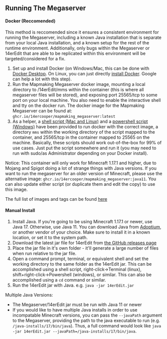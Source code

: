 ## Running The Megaserver

#### Docker (Reccomended)

This method is reccomended since it ensures a consistent environment for running the Megaserver, including a known Java installation that is separate from your local Java installation, and a known setup for the rest of the runtime environment. Additionally, only bugs within the Megaserver or 14erEdit that are able to be replicated within this environment will be targeted/considered for a fix.

1) Set up and install Docker (on Windows/Mac, this can be done with [Docker Desktop](https://www.docker.com/products/docker-desktop). On Linux, you can just directly [install Docker](https://docs.docker.com/engine/install/ubuntu/). Google can help a lot with this step).
2) Run the Mapmaking Megaserver docker image, mounting a local directory to /14erEdit/mms within the container (this is where all megaserver files will be stored), and exposing port 25565/tcp to some port on your local machine. You also need to enable the interactive shell and tty on the docker run. The docker image for the Mapmaking Megaserver can be found at: `ghcr.io/14ercooper/mapmaking_megaserver:latest`
3) As a helper, a [shell script (Mac and Linux)](https://github.com/14ercooper/14erEdit/blob/master/docker-run.sh) and a [powershell script (Windows)](https://github.com/14ercooper/14erEdit/blob/master/docker-run.ps1) have been provided to run docker with the correct image, a directory `mms` within the working directory of the script mapped to the container, and 25565/tcp in the container mapped to 25565 on the machine. Basically, these scripts should work out-of-the-box for 99% of use cases. Just put the script somewhere and run it (you may need to run with sudo/as Administrator depending on your Docker install).

Notice: This container will only work for Minecraft 1.17.1 and higher, due to Mojang and Spigot doing a lot of strange things with Java versions. If you want to run the megaserver for an older version of Minecraft, please use the alternative image: `ghcr.io/14ercooper/mapmaking_megaserver:java11`. You can also update either script (or duplicate them and edit the copy) to use this image.

The full list of images and tags can be found [here](https://github.com/14ercooper/14erEdit/pkgs/container/mapmaking_megaserver)

#### Manual Install

1) Install Java. If you're going to be using Minecraft  1.17.1 or newer, use Java 17. Otherwise, use Java 11. You can download Java from [Adoptium](https://adoptium.net/), or another vendor of your choice. Make sure to install it in a known location, or set it to the system path.
2) Download the latest jar file for 14erEdit from [the GitHub releases page](https://github.com/14ercooper/14erEdit/releases)
3) Place the jar file in it's own folder - it'll generate a large number of files when run relative to the jar file.
4) Open a command prompt, terminal, or equivalent shell and set the working directory to the same folder as the 14erEdit jar. This can be accomplished using a shell script, right-click->Terminal (linux), shift+right-click->Powershell (windows), or similar. This can also be accomplished using a `cd` command or similar.
5) Run the 14erEdit jar with Java. e.g. `java -jar 14erEdit.jar`

Multiple Java Versions:
- The Megaserver/14erEdit jar must be run with Java 11 or newer
- If you would like to have multiple Java installs in order to use incompatable Minecraft versions, you can pass the `--javaPath` argument to the Megaserver, providing the path to the java executable to run (e.g. `/java-installs/17/bin/java`). Thus, a full command would look like `java -jar 14erEdit.jar --javaPath=/java-installs/17/bin/java`.
